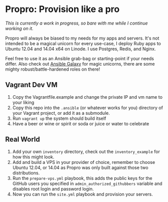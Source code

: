 Propro: Provision like a pro
============================

_This is currently a work in progress, so bare with me while I continue working
on it._

Propro will always be biased to my needs for my apps and servers. It's not
intended to be a magical unicorn for every use-case, I deploy Ruby apps to
Ubuntu 12.04 and 14.04 x64 on Linode. I use Postgres, Redis, and Nginx.

Feel free to use it as an Ansible grab-bag or starting-point if your needs
differ. Also check out [Ansible Galaxy](https://galaxy.ansible.com/) for magic
unicorns, there are some mighty robust/battle-hardened roles on there!

## Vagrant Dev VM

1. Copy the Vagrantfile.example and change the private IP and vm name to your
   liking
2. Copy this repo into the `.ansible` (or whatever works for you) directory of
   your Vagrant project, or add it as a submodule.
3. Run `vagrant up` the system should build itself
4. Have a beer or wine or spirit or soda or juice or water to celebrate

## Real World

1. Add your own `inventory` directory, check out the `inventory_example`
   for how this might look.
2. Add and build a VPS in your provider of choice, remember to choose Ubuntu
   12.04, or 14.04 as Propro was only built against those two distributions.
3. Run the `prepare-vps.yml` playbook, this adds the public keys for the GitHub
   users you specified in `admin_authorized_githubbers` variable and disables
   root login and password login.
4. Now you can run the `site.yml` playbook and provision your servers.
